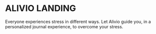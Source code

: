 # ALIVIO LANDING

Everyone experiences stress in different ways.
Let Alivio guide you, in a personalized journal experience, to overcome your stress.
